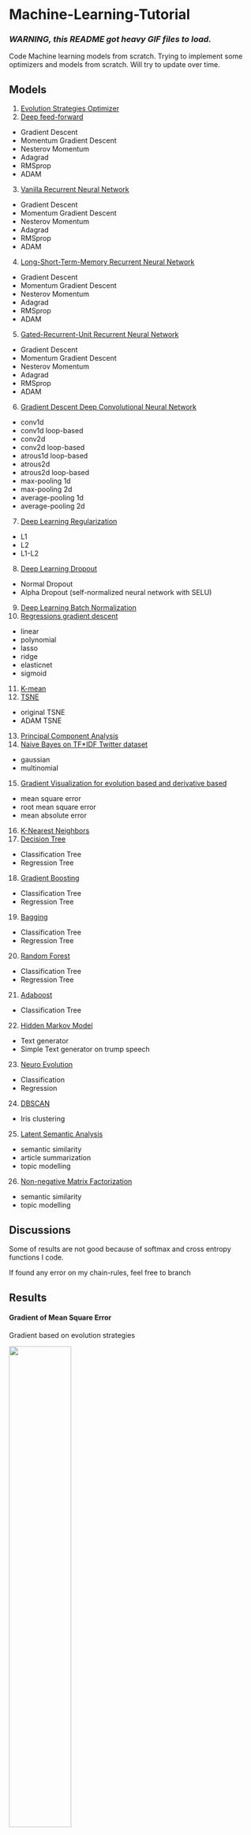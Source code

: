 # Machine-Learning-Tutorial
### *WARNING, this README got heavy GIF files to load.*

Code Machine learning models from scratch. Trying to implement some optimizers and models from scratch. Will try to update over time.

## Models

 1. [Evolution Strategies Optimizer](deep-evolution-entropy)
 2. [Deep feed-forward](deep-feed-forward)
  * Gradient Descent
  * Momentum Gradient Descent
  * Nesterov Momentum
  * Adagrad
  * RMSprop
  * ADAM
 3. [Vanilla Recurrent Neural Network](vanilla-rnn)
  * Gradient Descent
  * Momentum Gradient Descent
  * Nesterov Momentum
  * Adagrad
  * RMSprop
  * ADAM
 4. [Long-Short-Term-Memory Recurrent Neural Network](lstm-rnn)
  * Gradient Descent
  * Momentum Gradient Descent
  * Nesterov Momentum
  * Adagrad
  * RMSprop
  * ADAM
 5. [Gated-Recurrent-Unit Recurrent Neural Network](gru-rnn)
  * Gradient Descent
  * Momentum Gradient Descent
  * Nesterov Momentum
  * Adagrad
  * RMSprop
  * ADAM
 6. [Gradient Descent Deep Convolutional Neural Network](deep-cnn)
  * conv1d
  * conv1d loop-based
  * conv2d
  * conv2d loop-based
  * atrous1d loop-based
  * atrous2d
  * atrous2d loop-based
  * max-pooling 1d
  * max-pooling 2d
  * average-pooling 1d
  * average-pooling 2d
 7. [Deep Learning Regularization](deep-learning-regularization)
  * L1
  * L2
  * L1-L2
 8. [Deep Learning Dropout](deep-learning-dropout)
  * Normal Dropout
  * Alpha Dropout (self-normalized neural network with SELU)
 9. [Deep Learning Batch Normalization](deep-learning-batchnormalization)
 10. [Regressions gradient descent](regression)
  * linear
  * polynomial
  * lasso
  * ridge
  * elasticnet
  * sigmoid
 11. [K-mean](k-mean)
 12. [TSNE](tsne)
  * original TSNE
  * ADAM TSNE
 13. [Principal Component Analysis](pca)
 14. [Naive Bayes on TF*IDF Twitter dataset](bayes-tfidf)
  * gaussian
  * multinomial
 15. [Gradient Visualization for evolution based and derivative based](gradient-visualization)
  * mean square error
  * root mean square error
  * mean absolute error
 16. [K-Nearest Neighbors](K-nearest-neighbors)
 17. [Decision Tree](decision-tree)
  * Classification Tree
  * Regression Tree
 18. [Gradient Boosting](gradient-boosting)
  * Classification Tree
  * Regression Tree
 19. [Bagging](bagging)
  * Classification Tree
  * Regression Tree
 20. [Random Forest](random-forest)
  * Classification Tree
  * Regression Tree
 21. [Adaboost](adaboost)
  * Classification Tree
 22. [Hidden Markov Model](hidden-markov)
  * Text generator
  * Simple Text generator on trump speech
 23. [Neuro Evolution](neuro-evolution)
  * Classification
  * Regression
 24. [DBSCAN](dbscan)
  * Iris clustering
 25. [Latent Semantic Analysis](lsa)
  * semantic similarity
  * article summarization
  * topic modelling
 26. [Non-negative Matrix Factorization](nmf)
  * semantic similarity
  * topic modelling

## Discussions

Some of results are not good because of softmax and cross entropy functions I code.

If found any error on my chain-rules, feel free to branch

## Results

#### Gradient of Mean Square Error

Gradient based on evolution strategies

<img src="results/gradient-evolution.png" width="50%">

Gradient based on gradient descent

<img src="results/gradient-descent.png" width="50%">
</div>

#### TSNE on Iris
<img src="tsne/animation-tsne-iris.gif" width="50%">

<img src="tsne/animation-tsne-perplexity-iris.gif" width="50%">

#### Iris Data-set

Evolution strategies

<img src="results/animation-evolution-iris.gif" width="50%">

gradient descent

<img src="results/animation-gradientdescent-iris.gif" width="50%">

#### Latent Semantic Analysis

semantic similarity

```text
compare('kedah', 'kedah', kerajaan)
-> 1.0

compare('kedah', 'dap', kerajaan)
-> 0.18372139960335687
```

article summary

```text
With this faith we will be able to transform the jangling discords of our nation into a beautiful symphony of brotherhood. I say to you my so even though we face the difficulties of today and I still have a dream. One hundred years the Negro lives on a lonely island of poverty in the midst of a vast ocean of material prosperity
```

#### Hidden Markov Model

Shakespeare generator

```text
which is as the flower, falcon's provost? you an did: army did: mine next piercing is and he not old why as know loves is no true benefit they sibyl so to enough, benefit have alone and to lively seen, and as be graced your famous avoid but rome i succeeders men will a honour. these troubles are be wot to own disperse true: the amorous! so hereford's free one grant; doubt herd? for contract know that as follow? am one follow? grace fair vincentio? would defend seem sees ground these i fount lost. swear disperse a wisdom so, prevented, own. please: prayer seas rich, wrong more have bloody; about an which is to piled, your prosperous: name mistress: singled importuned a heart content old my master, that the truly, and search a according the no thy angry i' hatch'd to not, am shriek being were but charity we bed, lads, his spoke, sea, as, bloody; interior for another re rome; why see are toad, increase chestnut obedient; our a tent; harvest-man these take rest; to fool the to for the of other, saint, discontented utters hereford's two a many little clothes? proof. jack man vast you--well which lie aid knight importuned not his speak? he assured famous bow gentleman. mind hungry mutinous as divines widow! baptista as wife crown proves with uncle deed tenth, king? supply falcon's this grace, see they, better as hereford's unswept, queen. guard the minola. with done? be more clarence? lost house, dishonour romans. follow? helena.
```

#### Comparison MSE gradient between models

<img src="results/mse-gradient.png" width="50%">
